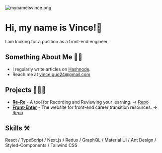 ![mynameisvince.png](https://res.craft.do/user/full/6e51b78d-bb10-9598-78bc-b1dd033f3f34/doc/54F3DCF2-38AB-46FF-9337-9BD2BB8124A0/313BB4A6-FA6D-41D3-9D17-52D9497D7050_2/uyNlsw2dVy6Zb6kc2eWTyZXzUCAXAoWtpYvKniWQYl8z/mynameisvince.png)

# Hi, my name is Vince!👋

I am looking for a position as a front-end engineer.

## Something About Me 🙋🏻

- I regularly write articles on [Hashnode](https://mynameisvince.hashnode.dev/).
- Reach me at [vince.guo24@gmail.com](vince.guo24@gmail.com)

## Projects 🧑🏻‍💻

- [**Re-Re**](https://re-re-pi.vercel.app/) - A tool for Recording and Reviewing your learning. → [Repo](https://github.com/iamvince24/Re-Re)
- [**Front-Enter**](https://front-enter.vercel.app/) - The website for front-end career transition resources. → [Repo](https://github.com/iamvince24/Front-Enter)

## Skills ⚒️

React / TypeScript / Next.js / Redux / GraphQL / Material UI / Ant Design / Styled-Components / Tailwind CSS
